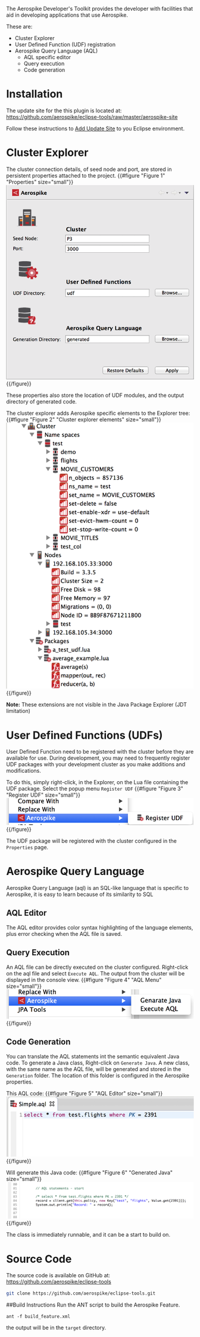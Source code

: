 The Aerospike Developer's Toolkit provides the developer with facilities that aid in developing applications that use Aerospike.

These are:
* Cluster Explorer
* User Defined Function (UDF) registration
* Aerospike Query Language (AQL)
	* AQL specific editor
	* Query execution
	* Code generation
	

# Installation
The update site for the this plugin is located at: https://github.com/aerospike/eclipse-tools/raw/master/aerospike-site 

Follow these instructions to [Add Update Site](http://help.eclipse.org/kepler/index.jsp?topic=/org.eclipse.platform.doc.user/tasks/tasks-127.htm) to you Eclipse environment.

# Cluster Explorer

The cluster connection details, of seed node and port, are stored in persistent properties attached to the project. 
{{#figure "Figure 1" "Properties" size="small"}}
![Figure 1](assets/eclipse_aerospike_properties.png) 
{{/figure}}

These properties also store the location of UDF modules, and the output directory of generated code.

The cluster explorer adds Aerospike specific elements to the Explorer tree:
{{#figure "Figure 2" "Cluster explorer elements" size="small"}}
![Figure 2](assets/eclipse_cluster_explorer.png)
{{/figure}}
		
**Note:**
These extensions are not visible in the Java Package Explorer (JDT limitation)



# User Defined Functions (UDFs)

User Defined Function need to be registered with the cluster before they are available for use. During development, you may need to frequently register UDF packages with your development cluster as you make additions and modifications.

To do this, simply right-click, in the Explorer, on the Lua file containing the UDF package. Select the popup menu `Register UDF`
{{#figure "Figure 3" "Register UDF" size="small"}}
![Figure 3](assets/eclipse_register_udf.png) 
{{/figure}}

The UDF package will be registered with the cluster configured in the `Properties` page.


# Aerospike Query Language
Aerospike Query Language (aql) is an SQL-like language that is specific to Aerospike, it is easy to learn because of its similarity to SQL 

## AQL Editor
The AQL editor provides color syntax highlighting of the language elements, plus error checking when the AQL file is saved.

## Query Execution
An AQL file can be directly executed on the cluster configured.
Right-click on the aql file and select `Execute AQL`. The output from the cluster will be displayed in the console view.
{{#figure "Figure 4" "AQL Menu" size="small"}}
![Figure 3](assets/eclipse_aql_menu.png) 
{{/figure}}


## Code Generation
You can translate the AQL statements int the semantic equivalent Java code. To generate a Java class, Right-click on `Generate Java`. A new class, with the same name as the AQL file, will be generated and stored in the `Generation` folder. The location of this folder is configured in the Aerospike properties.

This AQL code: 
{{#figure "Figure 5" "AQL Editor" size="small"}}
![Figure 3](assets/eclipse_aql_editor.png) 
{{/figure}}

Will generate this Java code:
{{#figure "Figure 6" "Generated Java" size="small"}}
![Figure 3](assets/eclipse_exported_java.png) 
{{/figure}}

The class is immediately runnable, and it can be a start to build on.

# Source Code

The source code is available on GitHub at: https://github.com/aerospike/eclipse-tools

```bash
git clone https://github.com/aerospike/eclipse-tools.git
```
##Build Instructions
Run the ANT script to build the Aerospike Feature.

```
ant -f build_feature.xml
``` 
the output will be in the `target` directory.


